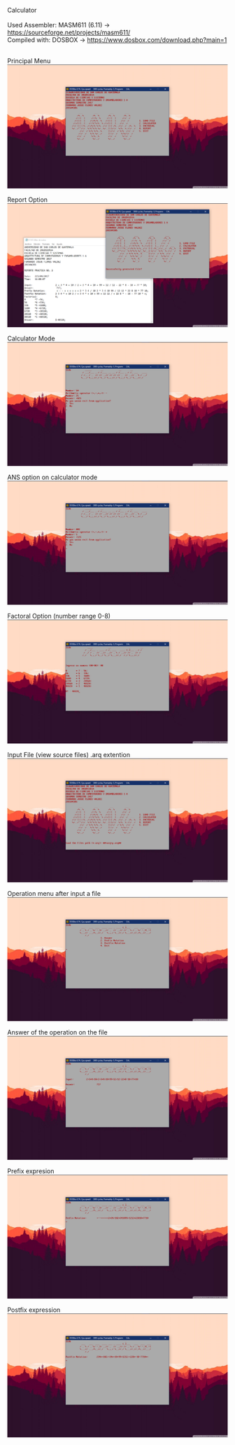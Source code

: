 Calculator<br /><br />
Used Assembler: <t/>   MASM611 (6.11)  <t/> -> <t/>https://sourceforge.net/projects/masm611/<br />
Compiled with:  <t/>   DOSBOX <t/>-> <t/>https://www.dosbox.com/download.php?main=1 <br /><br />

Principal Menu <br />
![alt text](https://raw.githubusercontent.com/flores080/Calculator/master/img/home.png)
<br />

Report Option <br />
![alt text](https://raw.githubusercontent.com/flores080/Calculator/master/img/rep.png)<br />

Calculator Mode <br />
![alt text](https://raw.githubusercontent.com/flores080/Calculator/master/img/cal.png)<br />

ANS option on calculator mode <br />
![alt text](https://raw.githubusercontent.com/flores080/Calculator/master/img/ans.png)<br />

 Factoral Option (number range 0-8) <br />
![alt text](https://raw.githubusercontent.com/flores080/Calculator/master/img/fac.png)<br />

Input File (view source files) .arq extention <br />
![alt text](https://raw.githubusercontent.com/flores080/Calculator/master/img/path.png)<br />

Operation menu after input a file <br />
![alt text](https://raw.githubusercontent.com/flores080/Calculator/master/img/op.png)<br />

Answer of the operation on the file <br />
![alt text](https://raw.githubusercontent.com/flores080/Calculator/master/img/res.png)<br />

Prefix expresion <br />
![alt text](https://raw.githubusercontent.com/flores080/Calculator/master/img/pre.png)<br />

Postfix expression <br />
![alt text](https://raw.githubusercontent.com/flores080/Calculator/master/img/pos.png)<br />

